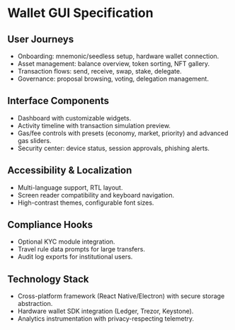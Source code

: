 # Wallet GUI Specification

## User Journeys
- Onboarding: mnemonic/seedless setup, hardware wallet connection.
- Asset management: balance overview, token sorting, NFT gallery.
- Transaction flows: send, receive, swap, stake, delegate.
- Governance: proposal browsing, voting, delegation management.

## Interface Components
- Dashboard with customizable widgets.
- Activity timeline with transaction simulation preview.
- Gas/fee controls with presets (economy, market, priority) and advanced gas sliders.
- Security center: device status, session approvals, phishing alerts.

## Accessibility & Localization
- Multi-language support, RTL layout.
- Screen reader compatibility and keyboard navigation.
- High-contrast themes, configurable font sizes.

## Compliance Hooks
- Optional KYC module integration.
- Travel rule data prompts for large transfers.
- Audit log exports for institutional users.

## Technology Stack
- Cross-platform framework (React Native/Electron) with secure storage abstraction.
- Hardware wallet SDK integration (Ledger, Trezor, Keystone).
- Analytics instrumentation with privacy-respecting telemetry.
